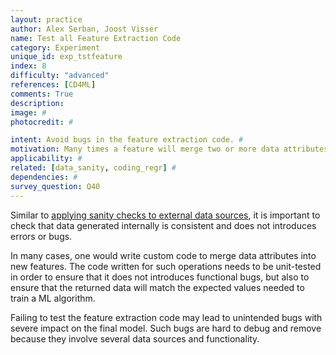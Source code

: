 ```yaml
---
layout: practice
author: Alex Serban, Joost Visser
name: Test all Feature Extraction Code
category: Experiment
unique_id: exp_tstfeature
index: 8
difficulty: "advanced"
references: [CD4ML]
comments: True
description:
image: #
photocredit: #

intent: Avoid bugs in the feature extraction code. #
motivation: Many times a feature will merge two or more data attributes or use custom data transformations. Testing this custom feature extraction code ensures no errors or bugs are introduced in this process. #
applicability: #
related: [data_sanity, coding_regr] #
dependencies: #
survey_question: Q40
---
```


Similar to <a href="/blog/2020/sanity_checks/" target="blank">applying sanity checks to external data sources</a>, it is important to check that data generated internally is consistent and does not introduces errors or bugs.


In many cases, one would write custom code to merge data attributes into new features.
The code written for such operations needs to be unit-tested in order to ensure that it does not introduces functional bugs, but also to ensure that the returned data will match the expected values needed to train a ML algorithm.

Failing to test the feature extraction code may lead to unintended bugs with severe impact on the final model.
Such bugs are hard to debug and remove because they involve several data sources and functionality.

